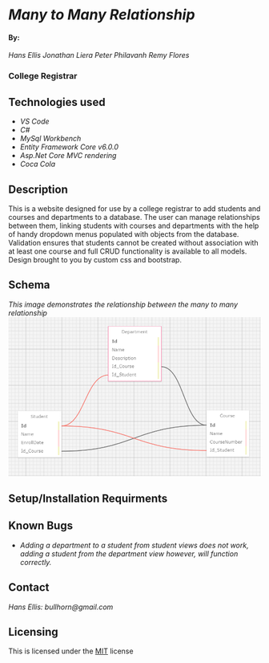 # _Many to Many Relationship_

#### By: 
_*Hans Ellis*_
_*Jonathan Liera*_
_*Peter Philavanh*_
_*Remy Flores*_

### College Registrar

## Technologies used

* _VS Code_
* _C#_
* _MySql Workbench_
* _Entity Framework Core v6.0.0_
* _Asp.Net Core MVC rendering_
* _Coca Cola_

## Description
This is a website designed for use by a college registrar to add students and courses and departments to a database. The user can manage relationships between them, linking students with courses and departments with the help of handy dropdown menus populated with objects from the database. Validation ensures that students cannot be created without association with at least one course and full CRUD functionality is available to all models. Design brought to you by custom css and bootstrap.

## Schema
_This image demonstrates the relationship between the many to many relationship_
![SchemaImg](Registrar_img.png)

## Setup/Installation Requirments

## Known Bugs
* _Adding a department to a student from student views does not work, adding a student from the department view however, will function correctly._

## Contact
_Hans Ellis: bullhorn@gmail.com_

## Licensing
This is licensed under the [MIT](https://opensource.org/licenses) license